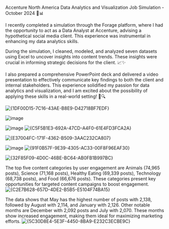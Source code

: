 Accenture North America Data Analytics and Visualization Job Simulation - October 2024 🎯📊

I recently completed a simulation through the Forage platform, where I had the opportunity to act as a Data Analyst at Accenture, advising a hypothetical social media client. This experience was instrumental in enhancing my data analytics skills.

During the simulation, I cleaned, modeled, and analyzed seven datasets using Excel to uncover insights into content trends. These insights were crucial in informing strategic decisions for the client. 📈✨

I also prepared a comprehensive PowerPoint deck and delivered a video presentation to effectively communicate key findings to both the client and internal stakeholders. This experience solidified my passion for data analytics and visualization, and I am excited about the possibility of applying these skills in a real-world setting! 🚀🔍


![{1DF00D15-7C16-43AE-B8E9-D42718BF7EDF}](https://github.com/user-attachments/assets/54218c93-a449-4959-b3a1-4e657639ff45)

![image](https://github.com/user-attachments/assets/0a20bf80-4428-457a-a12d-8e5e83b16d7d)

![image](https://github.com/user-attachments/assets/a83de02b-af52-473b-86ce-357e647fff0f)
![{C5F5B1E3-692A-47CD-A4F0-61E4FD3FCA2A}](https://github.com/user-attachments/assets/c0991276-a8f6-4e23-ab94-dff5897386e8)

![{E37004FC-171F-4362-B509-3AAC232CA807}](https://github.com/user-attachments/assets/631c336d-143a-463c-9602-b003085573e6)

![image](https://github.com/user-attachments/assets/7af083f0-172d-4909-bd2e-028be7f333e9)
![{91F0B57F-9E39-4305-AC33-00F8F96EAF30}](https://github.com/user-attachments/assets/e6b95711-906d-4b67-a889-a45fbf398a2e)

![{32F85F09-4D0C-46BE-BC64-AB0FB1B997BC}](https://github.com/user-attachments/assets/b9e9c41c-093e-470d-8959-7394bba25791)

The top five content categories by user engagement are Animals (74,965 posts), Science (71,168 posts), Healthy Eating (69,339 posts), Technology (68,738 posts), and Food (66,676 posts). These categories present key opportunities for targeted content campaigns to boost engagement.
![{C2E7B628-657D-4DE2-B5B5-E5104F74BA15}](https://github.com/user-attachments/assets/c9665bba-c335-4df3-8985-dac1e4474e02)

The data shows that May has the highest number of posts with 2,138, followed by August with 2,114, and January with 2,126. Other notable months are December with 2,092 posts and July with 2,070. These months show increased engagement, making them ideal for maximizing marketing efforts.
![{5C30D8E4-5E3F-4450-8BA9-E232C3ECBE9C}](https://github.com/user-attachments/assets/1d70b57b-3d9d-4735-b9a8-d564a2a6f3c4)

